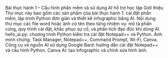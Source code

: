 Bài thực hành 1 – Cấu hình phần mềm và sử dụng AI hỗ trợ học tập
Giới thiệu Thư mục này bao gồm các sản phẩm của bài thực hành 1: cài đặt phần mềm, lập trình Python đơn giản và thiết kế infographic bằng AI.
Nội dung thư mục
các file word hoặc ảnh có tên theo từng nhiệm vụ: mô tả phần cứng, quy trình cài đặt, khắc phục sự cố, và phân tích đạo đức khi dùng AI.
hello_ai.py: chương trình Python kiểm tra cài đặt Notepad++ và Python.
Ảnh minh chứng: Task Manager, Notepad++, Command Prompt, Wi-Fi, Canva.
Công cụ và nguồn AI sử dụng
Google Bard: hướng dẫn cài đặt Notepad++ và cấu hình Python.
Canva AI: tạo infographic và chỉnh sửa hình ảnh.
